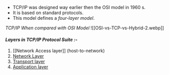 - TCP/IP was designed way earlier then the OSI model in 1960 s.
- It is based on standard protocols.
- This model defines a *four-layer model*.

*TCP/IP When compared with OSI Model*
![[OSI-vs-TCP-vs-Hybrid-2.webp]]

#### ***Layers in TCP/IP Protocol Suite :-*** 

1. [[Network Access layer]] (host-to-network)
2. [Network Layer](Network-Layer-TCP-IP)
3. [Transport layer](Transport-Layer-TCP-IP)
4. [Application layer](Application-Layer-TCP-IP)

